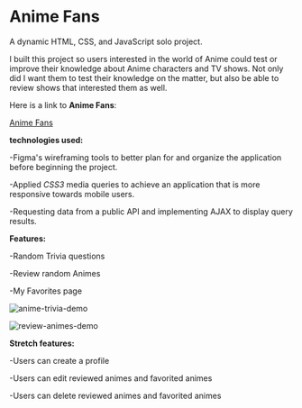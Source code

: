 # Anime Fans

A dynamic HTML, CSS, and JavaScript solo project.

I built this project so users interested in the world of Anime could test or improve their knowledge about Anime characters and TV shows. Not only did I want them to test their knowledge on the matter, but also be able to review shows that interested them as well. 

Here is a link to **Anime Fans**:

[Anime Fans](https://youssef-najjarine.github.io/ajax-project/)

**technologies used:**

-Figma's wireframing tools to better plan for and organize the application before beginning the project.

-Applied *CSS3* media queries to achieve an application that is more responsive towards mobile users.

-Requesting data from a public API and implementing AJAX to display query results.

**Features:**

-Random Trivia questions

-Review random Animes

-My Favorites page



![anime-trivia-demo](https://user-images.githubusercontent.com/71291742/145110268-b60c0a8d-8cb5-409f-9b7f-e9fd378bbf58.gif)

![review-animes-demo](https://user-images.githubusercontent.com/71291742/145110286-8dd4c706-1fa1-42a9-855c-1f59b7665dff.gif)

**Stretch features:**

-Users can create a profile

-Users can edit reviewed animes and favorited animes

-Users can delete reviewed animes and favorited animes
